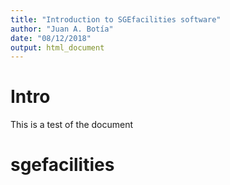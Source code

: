 ```yaml
---
title: "Introduction to SGEfacilities software"
author: "Juan A. Botía"
date: "08/12/2018"
output: html_document
---
```



# Intro

This is a test of the document

# sgefacilities
